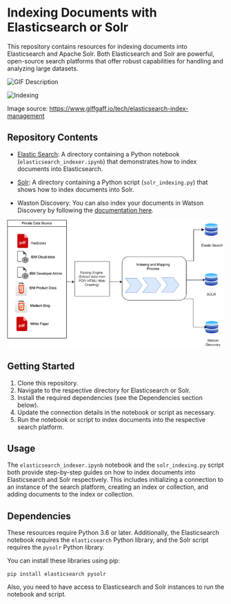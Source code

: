 
# Indexing Documents with Elasticsearch or Solr

This repository contains resources for indexing documents into Elasticsearch and Apache Solr. Both Elasticsearch and Solr are powerful, open-source search platforms that offer robust capabilities for handling and analyzing large datasets.

<img src="https://media.giphy.com/media/v1.Y2lkPTc5MGI3NjExcGJ1aXg2Y2xkN3FpNXljbjJuZGUxaDBzbWw4eTA1M2RvNm9sM3hvZiZlcD12MV9pbnRlcm5hbF9naWZfYnlfaWQmY3Q9Zw/BTonLUeA6eND0vQZSt/giphy.gif" alt="GIF Description" width="500" height="300">

![Indexing](https://gg-cms-admin-prd.s3.eu-west-1.amazonaws.com/iocms/sharding_3cb0e30cbe.png)

Image source: https://www.giffgaff.io/tech/elasticsearch-index-management

## Repository Contents

- [Elastic Search](../1.%20Indexing%20documents/Elastic%20Search/): A directory containing a Python notebook (`elasticsearch_indexer.ipynb`) that demonstrates how to index documents into Elasticsearch.
- [Solr](../1.%20Indexing%20documents/Solr/): A directory containing a Python script (`solr_indexing.py`) that shows how to index documents into Solr.

- Waston Discovery:  You can also index your documents in Watson Discovery by following the [documentation here](https://cloud.ibm.com/docs/discovery-data?topic=discovery-data-upload-data).

![Indexing](./Screenshots/data_up.png)

## Getting Started

1. Clone this repository.
2. Navigate to the respective directory for Elasticsearch or Solr.
3. Install the required dependencies (see the Dependencies section below).
4. Update the connection details in the notebook or script as necessary.
5. Run the notebook or script to index documents into the respective search platform.

## Usage

The `elasticsearch_indexer.ipynb` notebook and the `solr_indexing.py` script both provide step-by-step guides on how to index documents into Elasticsearch and Solr respectively. This includes initializing a connection to an instance of the search platform, creating an index or collection, and adding documents to the index or collection.

## Dependencies

These resources require Python 3.6 or later. Additionally, the Elasticsearch notebook requires the `elasticsearch` Python library, and the Solr script requires the `pysolr` Python library.

You can install these libraries using pip:

```
pip install elasticsearch pysolr
```

Also, you need to have access to Elasticsearch and Solr instances to run the notebook and script.
